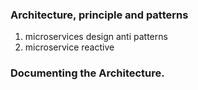 ### Architecture, principle and patterns
1.  microservices design anti patterns 
2.  microservice reactive  

### Documenting the Architecture.
